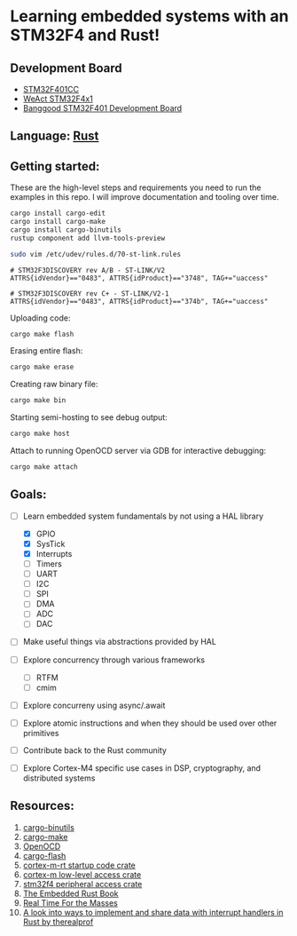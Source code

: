 # Learning embedded systems with an STM32F4 and Rust!

## Development Board
- [STM32F401CC](https://www.st.com/en/microcontrollers-microprocessors/stm32f401cc.html)
- [WeAct STM32F4x1](https://github.com/WeActTC/MiniF4-STM32F4x1)
- [Banggood STM32F401 Development Board](https://www.banggood.com/STM32F401-Development-Board-STM32F401CCU6-STM32F4-Learning-Board-p-1568897.html?rmmds=search&cur_warehouse=CN)

## Language: [Rust](https://www.rust-lang.org/)

## Getting started:
These are the high-level steps and requirements you need to run the examples in this repo. I will improve documentation and tooling over time.

```sh
cargo install cargo-edit
cargo install cargo-make
cargo install cargo-binutils
rustup component add llvm-tools-preview
```

```sh
sudo vim /etc/udev/rules.d/70-st-link.rules
```

```udev
# STM32F3DISCOVERY rev A/B - ST-LINK/V2
ATTRS{idVendor}=="0483", ATTRS{idProduct}=="3748", TAG+="uaccess"

# STM32F3DISCOVERY rev C+ - ST-LINK/V2-1
ATTRS{idVendor}=="0483", ATTRS{idProduct}=="374b", TAG+="uaccess"
```

Uploading code:
```sh
cargo make flash
```

Erasing entire flash: 
```sh
cargo make erase
```

Creating raw binary file:
```sh
cargo make bin
```

Starting semi-hosting to see debug output:
```sh
cargo make host
```

Attach to running OpenOCD server via GDB for interactive debugging:
```sh
cargo make attach
```

## Goals:

* [ ] Learn embedded system fundamentals by not using a HAL library
    - [x] GPIO
    - [x] SysTick
    - [x] Interrupts
    - [ ] Timers
    - [ ] UART
    - [ ] I2C
    - [ ] SPI
    - [ ] DMA
    - [ ] ADC
    - [ ] DAC

* [ ] Make useful things via abstractions provided by HAL

* [ ] Explore concurrency through various frameworks
    - [ ] RTFM
    - [ ] cmim

* [ ] Explore concurreny using async/.await

* [ ] Explore atomic instructions and when they should be used over other primitives

* [ ] Contribute back to the Rust community

* [ ] Explore Cortex-M4 specific use cases in DSP, cryptography, and distributed systems

## Resources:

1. [cargo-binutils](https://github.com/rust-embedded/cargo-binutils)
2. [cargo-make](https://github.com/sagiegurari/cargo-make)
3. [OpenOCD](http://openocd.org/)
4. [cargo-flash](https://github.com/probe-rs/cargo-flash)
5. [cortex-m-rt startup code crate](https://docs.rs/cortex-m-rt/0.6.12/cortex_m_rt/)
6. [cortex-m low-level access crate](https://docs.rs/cortex-m/0.6.2/cortex_m/)
7. [stm32f4 peripheral access crate](https://docs.rs/crate/stm32f4/0.10.0)
8. [The Embedded Rust Book](https://rust-embedded.github.io/book/)
9. [Real Time For the Masses](https://github.com/rtfm-rs/cortex-m-rtfm)
10. [A look into ways to implement and share data with interrupt handlers in Rust by therealprof](https://therealprof.github.io/blog/interrupt-comparison/)
